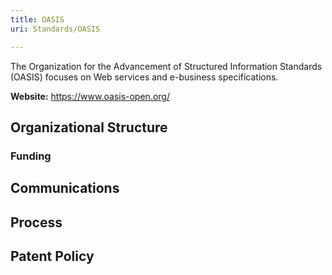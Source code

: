 ```yaml
---
title: OASIS
uri: Standards/OASIS

---
```

The Organization for the Advancement of Structured Information Standards (OASIS) focuses on Web services and e-business specifications.

**Website:** <https://www.oasis-open.org/>

## Organizational Structure

### Funding

## Communications

## Process

## Patent Policy
